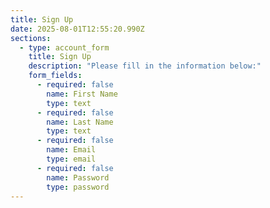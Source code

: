 ```yaml
---
title: Sign Up
date: 2025-08-01T12:55:20.990Z
sections:
  - type: account_form
    title: Sign Up
    description: "Please fill in the information below:"
    form_fields:
      - required: false
        name: First Name
        type: text
      - required: false
        name: Last Name
        type: text
      - required: false
        name: Email
        type: email
      - required: false
        name: Password
        type: password
---
```

